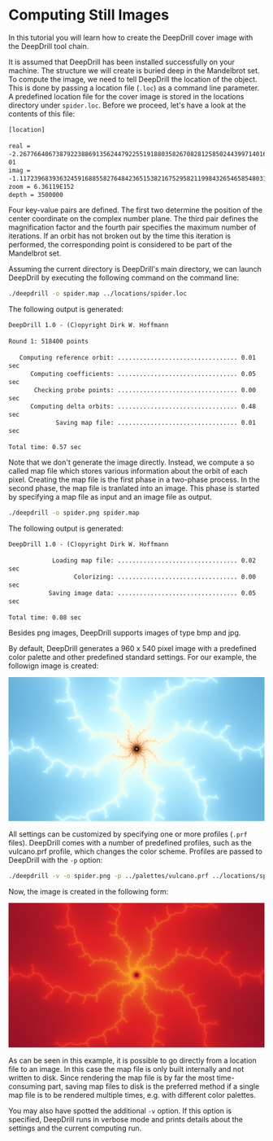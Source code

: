 # Computing Still Images

In this tutorial you will learn how to create the DeepDrill cover image with the DeepDrill tool chain. 

It is assumed that DeepDrill has been installed successfully on your machine. The structure we will create is buried deep in the Mandelbrot set. To compute the image, we need to tell DeepDrill the location of the object. This is done by passing a location file (`.loc`) as a command line parameter. A predefined location file for the cover image is stored in the locations directory under `spider.loc`. Before we proceed, let's have a look at the contents of this file:

```
[location]

real = -2.2677664067387922388691356244792255191880358267082812585024439971401610105397724372362029456154053824622609164675371629196502594528331340581293956764916452361e-01
imag = -1.117239683936324591688558276484236515382167529582119984326546585480315896250189264406156057191817849297272681286515999107473779581849650803960450730872327827101e+00
zoom = 6.36119E152
depth = 3500000
```
Four key-value pairs are defined. The first two determine the position of the center coordinate on the complex number plane. The third pair defines the magnification factor and the fourth pair specifies the maximum number of iterations. If an orbit has not broken out by the time this iteration is performed, the corresponding point is considered to be part of the Mandelbrot set.

Assuming the current directory is DeepDrill's main directory, we can launch DeepDrill by executing the following command on the command line:
```bash
./deepdrill -o spider.map ../locations/spider.loc
```
The following output is generated: 
````none
DeepDrill 1.0 - (C)opyright Dirk W. Hoffmann

Round 1: 518400 points

   Computing reference orbit: ................................. 0.01 sec
      Computing coefficients: ................................. 0.05 sec
       Checking probe points: ................................. 0.00 sec
      Computing delta orbits: ................................. 0.48 sec
             Saving map file: ................................. 0.01 sec

Total time: 0.57 sec
````
Note that we don't generate the image directly. Instead, we compute a so called map file which stores various information about the orbit of each pixel. Creating the map file is the first phase in a two-phase process. In the second phase, the map file is tranlated into an image. This phase is started by specifying a map file as input and an image file as output.
```bash
./deepdrill -o spider.png spider.map
```
The following output is generated: 
```none
DeepDrill 1.0 - (C)opyright Dirk W. Hoffmann

            Loading map file: ................................. 0.02 sec
                  Colorizing: ................................. 0.00 sec
           Saving image data: ................................. 0.05 sec

Total time: 0.08 sec
```
Besides png images, DeepDrill supports images of type bmp and jpg.

By default, DeepDrill generates a 960 x 540 pixel image with a predefined color palette and other predefined standard settings. For our example, the followign image is created:

![Spider Image](images/spider1.png "Spider Image")

All settings can be customized by specifying one or more profiles (`.prf` files). 
DeepDrill comes with a number of predefined profiles, such as the vulcano.prf profile, which changes the color scheme. Profiles are passed to DeepDrill with the `-p` option:
```bash
./deepdrill -v -o spider.png -p ../palettes/vulcano.prf ../locations/spider.loc
```
Now, the image is created in the following form: 

![DeepDrill Cover Image](images/spider2.png "DeepDrill Cover Image")

As can be seen in this example, it is possible to go directly from a location file to an image. In this case the map file is only built internally and not written to disk. Since rendering the map file is by far the most time-consuming part, saving map files to disk is the preferred method if a single map file is to be rendered multiple times, e.g. with different color palettes.	

You may also have spotted the additional `-v` option. If this option is specified, DeepDrill runs in verbose mode and prints details about the settings and the current computing run.

